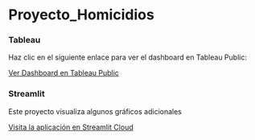 # Proyecto_Homicidios

### Tableau

Haz clic en el siguiente enlace para ver el dashboard en Tableau Public:

[Ver Dashboard en Tableau Public](https://public.tableau.com/shared/HJ9PZTSZ9?:display_count=n&:origin=viz_share_link)

### Streamlit

Este proyecto visualiza algunos gráficos adicionales

[Visita la aplicación en Streamlit Cloud](https://proyectohomicidios-k4vgidappkhpekotecnblzn.streamlit.app/)
